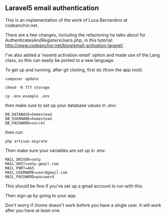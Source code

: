 ## Laravel5 email authentication

This is an implementation of the work of Luca Bernardino at codeanchor.net.

There are a few changes, including the refactoring he talks about for
 AuthenticatesAndRegistersUsers.php, in this tutorial:
 http://www.codeanchor.net/blog/email-activation-laravel/ .
 
I've also added a 'resend activation email' option and made use of the Lang
class, so this can easily be ported to a new language.

To get up and running, after git cloning, first do (from the app root):

	composer update

	chmod -R 777 storage

	cp .env.example .env

then make sure to set up your database values in .env:

	DB_DATABASE=homestead
	DB_USERNAME=homestead
	DB_PASSWORD=secret

then run:

	php artisan migrate


Then make sure your variables are set up in .env:

	MAIL_DRIVER=smtp
	MAIL_HOST=smtp.gmail.com
	MAIL_PORT=465
	MAIL_USERNAME=user@gmail.com
	MAIL_PASSWORD=password

This should be fine if you've set up a gmail account to run with this.


Then sign up by going to your app.

Don't worry if /home doesn't work before you have a single user.  It will
work after you have at least one.

